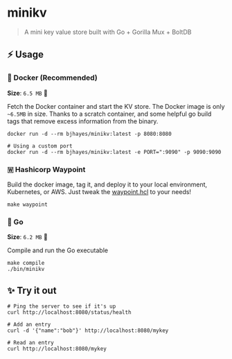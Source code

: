 # minikv

> A mini key value store built with Go + Gorilla Mux + BoltDB

## ⚡ Usage

### 🐋 Docker (Recommended)

**Size**: `6.5 MB` 🔬

Fetch the Docker container and start the KV store. The Docker image is only `~6.5MB` in size. Thanks to a scratch
container, and some helpful go build tags that remove excess information from the binary.

```shell
docker run -d --rm bjhayes/minikv:latest -p 8080:8080
```

```shell
# Using a custom port
docker run -d --rm bjhayes/minikv:latest -e PORT=":9090" -p 9090:9090
```

### 🇼 Hashicorp Waypoint

Build the docker image, tag it, and deploy it to your local environment, Kubernetes, or AWS. Just tweak
the [waypoint.hcl](./waypoint.hcl) to your needs!

```shell
make waypoint
```

### 🐹 Go

**Size**: `6.2 MB` 🔬

Compile and run the Go executable

```shell
make compile
./bin/minikv
```

## ✨ Try it out

```shell
# Ping the server to see if it's up
curl http://localhost:8080/status/health

# Add an entry
curl -d '{"name":"bob"}' http://localhost:8080/mykey

# Read an entry
curl http://localhost:8080/mykey
```
